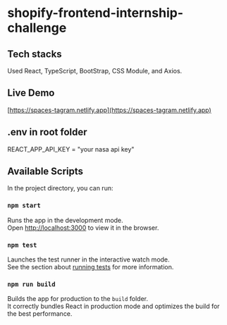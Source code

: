# shopify-frontend-internship-challenge

## Tech stacks
Used React, TypeScript, BootStrap, CSS Module, and Axios.

## Live Demo
[https://spaces-tagram.netlify.app](https://spaces-tagram.netlify.app)

## .env in root folder

REACT_APP_API_KEY = "your nasa api key"

## Available Scripts

In the project directory, you can run:

### `npm start`

Runs the app in the development mode.\
Open [http://localhost:3000](http://localhost:3000) to view it in the browser.

### `npm test`

Launches the test runner in the interactive watch mode.\
See the section about [running tests](https://facebook.github.io/create-react-app/docs/running-tests) for more information.

### `npm run build`

Builds the app for production to the `build` folder.\
It correctly bundles React in production mode and optimizes the build for the best performance.